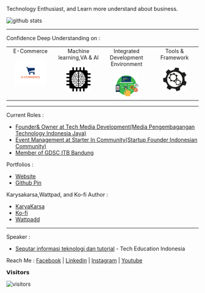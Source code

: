 Technology Enthusiast, and Learn more understand about business.

![github stats](https://github-readme-stats.vercel.app/api?username=AnandaRauf&show_icons=true)

---------------------------------------------------------------------------------------------------------------------------------------------------------------------------------

Confidence Deep Understanding on :  
<table>
  <tbody>
    <tr valign="top">
      <td width="25%" align="center" style="padding-bottom: 30px">
        <span>E-Commerce</span><br><br> 
        <img height="64px" src="https://github.com/AnandaRauf/AnandaRauf/blob/main/asset/E-commerce.png">
      </td>
      <td width="25%" align="center">
        <span>Machine learning,VA & AI</span><br><br> 
        <img height="64px" src="https://github.com/AnandaRauf/AnandaRauf/blob/main/asset/Machine%20Learning.png">
      </td>
      <td width="25%" align="center">
        <span>Integrated Development Environment</span><br><br> 
        <img height="64px" src="https://github.com/AnandaRauf/AnandaRauf/blob/main/asset/IDE.png">
      </td>
      <td width="25%" align="center">
        <span>Tools & Framework</span><br><br> 
        <img height="64px" src="https://github.com/AnandaRauf/AnandaRauf/blob/main/asset/Tools.png">
      </td>
    </tr>
  </tbody>
</table>

---------------------------------------------------------------------------------------------------------------------------------------------------------------------------------

Current Roles :
- [Founder& Owner at Tech Media Development(Media Pengembagangan Technology Indonesia Jaya)](https://angel.co/company/tech-media-development)
- [Event Management at Starter In Community(Startup Founder Indonesian Community)](https://www.instagram.com/starter.in)
- [Member of GDSC ITB Bandung](https://www.instagram.com/gdscitb)

Portfolios :
- [Website](anandaraufmaududi.000webhostapp.com/)
- [Github Pin](https://www.github.com/AnandaRauf) 


Karysakarsa,Wattpad, and Ko-fi Author :
- [KaryaKarsa](https://www.karyakarsa.com/anandaraufm)
- [Ko-fi](https://www.ko-fi.com/anandaraufdevs)
- [Wattpadd](https://www.wattpad.com/user/anandaraufm)

---------------------------------------------------------------------------------------------------------------------------------------------------------------------------------

Speaker :
- [Seputar informasi teknologi dan tutorial](https://www.youtube.com/watch?v=avInXGOSajc) - Tech Education Indonesia


Reach Me :
[Facebook](https://www.facebook.com/gihyunjee/) | [Linkedin](https://id.linkedin.com/in/ananda-rauf-maududi) | [Instagram](https://www.instagram.com/anandaraufm/) | [Youtube](https://www.youtube.com/channel/UCKWffBeq7YTH6X7H52QpBPg)

𝗩𝗶𝘀𝗶𝘁𝗼𝗿𝘀

![visitors](https://visitor-badge.glitch.me/badge?page_id=AnandaRauf)
